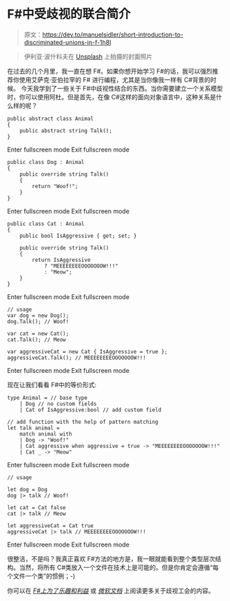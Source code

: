 # F#中受歧视的联合简介

> 原文：<https://dev.to/manuelsidler/short-introduction-to-discriminated-unions-in-f-1h8l>

> 伊利亚·波什科夫在 [Unsplash](https://unsplash.com/search/photos/f%23?utm_source=unsplash&utm_medium=referral&utm_content=creditCopyText) 上拍摄的封面照片

在过去的几个月里，我一直在想 F#。如果你想开始学习 F#的话，我可以强烈推荐你使用艾萨克·亚伯拉罕的 F# 进行编程，尤其是当你像我一样有 C#背景的时候。
今天我学到了一些关于 F#中歧视性结合的东西。当你需要建立一个关系模型时，你可以使用阿杜。但是首先，在像 C#这样的面向对象语言中，这种关系是什么样的呢？

```
public abstract class Animal
{
    public abstract string Talk();
} 
```

Enter fullscreen mode Exit fullscreen mode

```
public class Dog : Animal
{
    public override string Talk()
    {
        return "Woof!";
    }
} 
```

Enter fullscreen mode Exit fullscreen mode

```
public class Cat : Animal
{
    public bool IsAggressive { get; set; }

    public override string Talk()
    {
        return IsAggressive
            ? "MEEEEEEEEOOOOOOOW!!!"
            : "Meow";
    }
} 
```

Enter fullscreen mode Exit fullscreen mode

```
// usage
var dog = new Dog();
dog.Talk(); // Woof!

var cat = new Cat();
cat.Talk(); // Meow

var aggressiveCat = new Cat { IsAggressive = true };
aggressiveCat.Talk(); // MEEEEEEEEOOOOOOOW!!! 
```

Enter fullscreen mode Exit fullscreen mode

现在让我们看看 F#中的等价形式:

```
type Animal = // base type
    | Dog // no custom fields
    | Cat of IsAggressive:bool // add custom field

// add function with the help of pattern matching
let talk animal =
    match animal with
    | Dog -> "Woof!"
    | Cat aggressive when aggressive = true -> "MEEEEEEEEOOOOOOOW!!!"
    | Cat _ -> "Meow" 
```

Enter fullscreen mode Exit fullscreen mode

```
// usage

let dog = Dog
dog |> talk // Woof!

let cat = Cat false
cat |> talk // Meow

let aggressiveCat = Cat true
aggressiveCat |> talk // MEEEEEEEEOOOOOOOW!!! 
```

Enter fullscreen mode Exit fullscreen mode

很整洁，不是吗？我真正喜欢 F#方法的地方是，我一眼就能看到整个类型层次结构。当然，将所有 C#类放入一个文件在技术上是可能的。但是你肯定会遵循“每个文件一个类”的惯例；-)

你可以在 [*F#上为了乐趣和利益*](https://fsharpforfunandprofit.com/posts/discriminated-unions/) 或 [*微软文档*](https://docs.microsoft.com/en-us/dotnet/fsharp/language-reference/discriminated-unions) 上阅读更多关于歧视工会的内容。